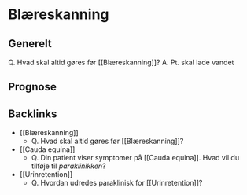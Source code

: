 # Blæreskanning
## Generelt
Q. Hvad skal altid gøres før [[Blæreskanning]]?
A. Pt. skal lade vandet

## Prognose
## Backlinks
* [[Blæreskanning]]
	* Q. Hvad skal altid gøres før [[Blæreskanning]]?
* [[Cauda equina]]
	* Q. Din patient viser symptomer på [[Cauda equina]]. Hvad vil du tilføje til *paraklinikken*? 
* [[Urinretention]]
	* Q. Hvordan udredes paraklinisk for [[Urinretention]]?

<!-- #anki/deck/Medicine #anki/tag/med/Acute care# -->

<!-- {BearID:A131CC54-41D6-4B2A-8FAB-9A8134F8FD22-54388-00007B2BB410E0F0} -->

